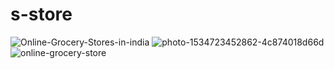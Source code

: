 # s-store
![Online-Grocery-Stores-in-india](https://user-images.githubusercontent.com/102997292/185502262-3a920a14-5049-4c3b-b896-8509643ce13e.jpg)
![photo-1534723452862-4c874018d66d](https://user-images.githubusercontent.com/102997292/185502268-095134b2-650b-4ea3-9bff-d7d3fab97c65.jpeg)
![online-grocery-store](https://user-images.githubusercontent.com/102997292/185502276-8ed8b180-0218-4507-b586-b23efcd9768a.jpg)

